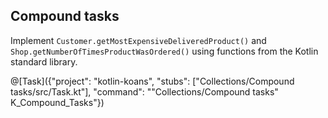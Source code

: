 ## Compound tasks

Implement `Customer.getMostExpensiveDeliveredProduct()` and
`Shop.getNumberOfTimesProductWasOrdered()` using functions from the Kotlin standard library.

@[Task]({"project": "kotlin-koans", "stubs": ["Collections/Compound tasks/src/Task.kt"], "command": "\"Collections/Compound tasks\" K_Compound_Tasks"})